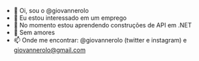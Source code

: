 - 👋 Oi, sou o @giovannerolo
- 👀 Eu estou interessado em um emprego
- 🌱 No momento estou aprendendo construções de API em .NET
- 💞️ Sem amores
- 📫 Onde me encontrar: @giovannerolo (twitter e instagram) e giovannerolo@gmail.com

<!---
giovannerolo/giovannerolo is a ✨ special ✨ repository because its `README.md` (this file) appears on your GitHub profile.
You can click the Preview link to take a look at your changes.
--->
